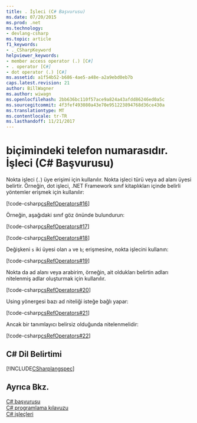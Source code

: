```yaml
---
title: . İşleci (C# Başvurusu)
ms.date: 07/20/2015
ms.prod: .net
ms.technology:
- devlang-csharp
ms.topic: article
f1_keywords:
- ._CSharpKeyword
helpviewer_keywords:
- member access operator (.) [C#]
- . operator [C#]
- dot operator (.) [C#]
ms.assetid: a1f54b52-b686-4ae5-a48e-a2a9ebd0eb7b
caps.latest.revision: 21
author: BillWagner
ms.author: wiwagn
ms.openlocfilehash: 2bb636bc110f57ace9a824a43afdd86246ed0a5c
ms.sourcegitcommit: 4f3fef493080a43e70e951223894768d36ce430a
ms.translationtype: MT
ms.contentlocale: tr-TR
ms.lasthandoff: 11/21/2017
---
```

# <a name="-operator-c-reference"></a>biçimindeki telefon numarasıdır. İşleci (C# Başvurusu)
Nokta işleci (`.`) üye erişimi için kullanılır. Nokta işleci türü veya ad alanı üyesi belirtir. Örneğin, dot işleci, .NET Framework sınıf kitaplıkları içinde belirli yöntemler erişmek için kullanılır:  
  
 [!code-csharp[csRefOperators#16](../../../csharp/language-reference/operators/codesnippet/CSharp/member-access-operator_1.cs)]  
  
 Örneğin, aşağıdaki sınıf göz önünde bulundurun:  
  
 [!code-csharp[csRefOperators#17](../../../csharp/language-reference/operators/codesnippet/CSharp/member-access-operator_2.cs)]  
  
 [!code-csharp[csRefOperators#18](../../../csharp/language-reference/operators/codesnippet/CSharp/member-access-operator_3.cs)]  
  
 Değişkeni `s` iki üyesi olan `a` ve `b`; erişmesine, nokta işlecini kullanın:  
  
 [!code-csharp[csRefOperators#19](../../../csharp/language-reference/operators/codesnippet/CSharp/member-access-operator_4.cs)]  
  
 Nokta da ad alanı veya arabirim, örneğin, ait oldukları belirtin adları nitelenmiş adlar oluşturmak için kullanılır.  
  
 [!code-csharp[csRefOperators#20](../../../csharp/language-reference/operators/codesnippet/CSharp/member-access-operator_5.cs)]  
  
 Using yönergesi bazı ad niteliği isteğe bağlı yapar:  
  
 [!code-csharp[csRefOperators#21](../../../csharp/language-reference/operators/codesnippet/CSharp/member-access-operator_6.cs)]  
  
 Ancak bir tanımlayıcı belirsiz olduğunda nitelenmelidir:  
  
 [!code-csharp[csRefOperators#22](../../../csharp/language-reference/operators/codesnippet/CSharp/member-access-operator_7.cs)]  
  
## <a name="c-language-specification"></a>C# Dil Belirtimi  
 [!INCLUDE[CSharplangspec](~/includes/csharplangspec-md.md)]  
  
## <a name="see-also"></a>Ayrıca Bkz.  
 [C# başvurusu](../../../csharp/language-reference/index.md)  
 [C# programlama kılavuzu](../../../csharp/programming-guide/index.md)  
 [C# işleçleri](../../../csharp/language-reference/operators/index.md)
